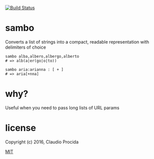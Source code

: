 [![Build Status](https://travis-ci.org/decadentjs/sambo.svg?branch=master)](https://travis-ci.org/decadentjs/sambo)

# sambo

Converts a list of strings into a compact, readable representation with delimiters of choice

```
sambo alba,albero,albergo,alberto
# => alb(a|er(go|o|to))

sambo aria:arianna : [ + ]
# => aria[+nna]
```

# why?

Useful when you need to pass long lists of URL params

# license

Copyright (c) 2016, Claudio Procida

[MIT](https://opensource.org/licenses/MIT)
